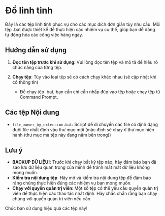 # Đồ linh tinh

Đây là các tệp linh tinh phục vụ cho các mục đích đơn giản tùy nhu cầu. Mỗi tệp .bat được thiết kế để thực hiện các nhiệm vụ cụ thể, giúp bạn dễ dàng tự động hóa các công việc hàng ngày.

## Hướng dẫn sử dụng

1. **Đọc tên tệp trước khi sử dụng**:
   Vui lòng đọc tên tệp và mô tả để hiểu rõ chức năng của từng tệp.

2. **Chạy tệp**:
   Tùy vào loại tệp sẽ có cách chạy khác nhau (sẽ cập nhật khi có thông tin)
   - Để chạy tệp .bat, bạn cần chỉ cần nhấp đúp vào tệp hoặc chạy tệp từ Command Prompt.

## Các tệp Nội dung

- `file_mover_by_extension.bat`: Script để di chuyển các file có định dạng đuôi file nhất định vào thư mục mới (mặc định sẽ chạy ở thư mục hiện hành (thư mục mà tệp này đang nằm bên trong))

## Lưu ý

- **BACKUP DỮ LIỆU!**: Trước khi chạy bất kỳ tệp nào, hãy đảm bảo bạn đã sao lưu dữ liệu quan trọng của mình để tránh mất mát dữ liệu không mong muốn.
- **Kiểm tra nội dung tệp**: Hãy mở và kiểm tra nội dung tệp để đảm bảo rằng chúng thực hiện đúng các nhiệm vụ bạn mong muốn.
- **Chạy với quyền quản trị viên**: Một số tệp có thể yêu cầu quyền quản trị viên để thực hiện các thao tác nhất định. Hãy chắc chắn rằng bạn chạy chúng với quyền quản trị viên nếu cần.

Chúc bạn sử dụng hiệu quả các tệp này!
